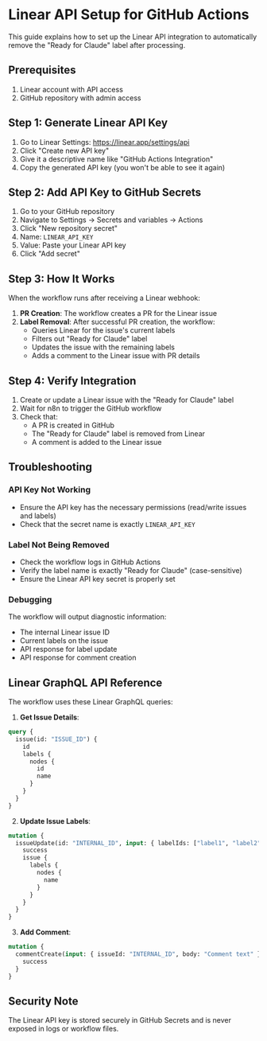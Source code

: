 # Linear API Setup for GitHub Actions

This guide explains how to set up the Linear API integration to automatically remove the "Ready for Claude" label after processing.

## Prerequisites

1. Linear account with API access
2. GitHub repository with admin access

## Step 1: Generate Linear API Key

1. Go to Linear Settings: https://linear.app/settings/api
2. Click "Create new API key"
3. Give it a descriptive name like "GitHub Actions Integration"
4. Copy the generated API key (you won't be able to see it again)

## Step 2: Add API Key to GitHub Secrets

1. Go to your GitHub repository
2. Navigate to Settings → Secrets and variables → Actions
3. Click "New repository secret"
4. Name: `LINEAR_API_KEY`
5. Value: Paste your Linear API key
6. Click "Add secret"

## Step 3: How It Works

When the workflow runs after receiving a Linear webhook:

1. **PR Creation**: The workflow creates a PR for the Linear issue
2. **Label Removal**: After successful PR creation, the workflow:
   - Queries Linear for the issue's current labels
   - Filters out "Ready for Claude" label
   - Updates the issue with the remaining labels
   - Adds a comment to the Linear issue with PR details

## Step 4: Verify Integration

1. Create or update a Linear issue with the "Ready for Claude" label
2. Wait for n8n to trigger the GitHub workflow
3. Check that:
   - A PR is created in GitHub
   - The "Ready for Claude" label is removed from Linear
   - A comment is added to the Linear issue

## Troubleshooting

### API Key Not Working
- Ensure the API key has the necessary permissions (read/write issues and labels)
- Check that the secret name is exactly `LINEAR_API_KEY`

### Label Not Being Removed
- Check the workflow logs in GitHub Actions
- Verify the label name is exactly "Ready for Claude" (case-sensitive)
- Ensure the Linear API key secret is properly set

### Debugging
The workflow will output diagnostic information:
- The internal Linear issue ID
- Current labels on the issue
- API response for label update
- API response for comment creation

## Linear GraphQL API Reference

The workflow uses these Linear GraphQL queries:

1. **Get Issue Details**:
```graphql
query {
  issue(id: "ISSUE_ID") {
    id
    labels {
      nodes {
        id
        name
      }
    }
  }
}
```

2. **Update Issue Labels**:
```graphql
mutation {
  issueUpdate(id: "INTERNAL_ID", input: { labelIds: ["label1", "label2"] }) {
    success
    issue {
      labels {
        nodes {
          name
        }
      }
    }
  }
}
```

3. **Add Comment**:
```graphql
mutation {
  commentCreate(input: { issueId: "INTERNAL_ID", body: "Comment text" }) {
    success
  }
}
```

## Security Note

The Linear API key is stored securely in GitHub Secrets and is never exposed in logs or workflow files.